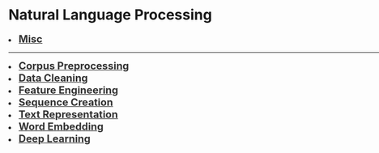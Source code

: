 # Natural Language Processing

<div style='width:1000px;margin:auto'>
<li><a href="./7_NLP_Misc.html"><b style='font-size:20px;color:#333'>Misc</b></a></li>

<hr> 

<li><a href="./2_1_NLP_Preprocessing.html"><b style='font-size:20px;color:#333'>Corpus Preprocessing</b></a></li>

<li><a href="./2_NLP_Data_Cleaning.html"><b style='font-size:20px;color:#333'>Data Cleaning</b></a></li>

<li><a href="./3_NLP_Feature_Engineering.html"><b style='font-size:20px;color:#333'>Feature Engineering</b></a></li>

<li><a href="./4_NLP_Sequence_Creation.html"><b style='font-size:20px;color:#333'>Sequence Creation</b></a></li>

 
<li><a href="./5_NLP_Text_Representation.html"><b style='font-size:20px;color:#333'>Text Representation</b></a></li>

<li><a href="./6_NLP_Word_Embedding.html"><b style='font-size:20px;color:#333'>Word Embedding</b></a></li>

<li><a href="./8_NLP_Deep_Learning.html"><b style='font-size:20px;color:#333'>Deep Learning</b></a></li>

 
</div>

